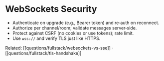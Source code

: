 # WebSockets Security

- Authenticate on upgrade (e.g., Bearer token) and re‑auth on reconnect.
- Authorize per channel/room; validate messages server‑side.
- Protect against CSRF (no cookies or use tokens); rate limit.
- Use `wss://` and verify TLS just like HTTPS.

Related: [[questions/fullstack/websockets-vs-sse]] · [[questions/fullstack/tls-handshake]]

